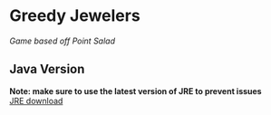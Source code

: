 # Greedy Jewelers
*Game based off Point Salad*  

## Java Version
**Note: make sure to use the latest version of JRE to prevent issues**  
[JRE download](https://www.java.com/en/download/)  